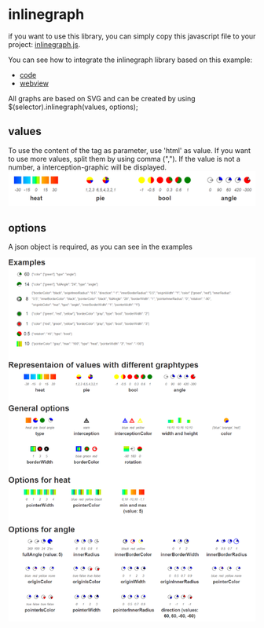 inlinegraph
===========
if you want to use this library, you can simply copy this javascript file to your project: [inlinegraph.js](./docs/inlinegraph.js).

You can see how to integrate the inlinegraph library based on this example:
- [code](./docs) 
- [webview](https://tmunz.github.io/inlinegraph)

All graphs are based on SVG and can be created by using 
$(selector).inlinegraph(values, options);

values
------
To use the content of the tag as parameter, use 'html' as value. If you want to use more values, split them by using comma (","). If the value is not a number, a interception-graphic will be displayed.
![values](./img/inlinegraph_detail.png)

options
-------
A json object is required, as you can see in the examples

![options](./img/inlinegraph.png)

